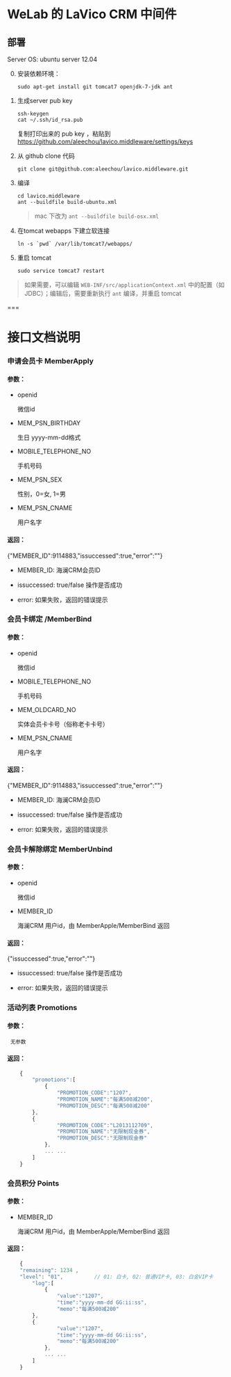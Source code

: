 WeLab 的 LaVico CRM 中间件
=================

## 部署

Server OS: ubuntu server 12.04

0. 安装依赖环境：

   ```
   sudo apt-get install git tomcat7 openjdk-7-jdk ant 
   ```

1. 生成server pub key

   ```
   ssh-keygen
   cat ~/.ssh/id_rsa.pub
   ```

   复制打印出来的 pub key ，粘贴到 https://github.com/aleechou/lavico.middleware/settings/keys

2. 从 github clone 代码

   ```
   git clone git@github.com:aleechou/lavico.middleware.git
   ```

3. 编译

   ```
   cd lavico.middleware
   ant --buildfile build-ubuntu.xml
   ```

   > mac 下改为 `ant --buildfile build-osx.xml`

4. 在tomcat webapps 下建立软连接

   ```
   ln -s `pwd` /var/lib/tomcat7/webapps/
   ```

5. 重启 tomcat 

   ```
   sudo service tomcat7 restart
   ```

> 如果需要，可以编辑 `WEB-INF/src/applicationContext.xml` 中的配置（如JDBC）；编辑后，需要重新执行 `ant` 编译，并重启 tomcat


===

# 接口文档说明


### 申请会员卡 MemberApply

#### 参数：

  * openid
  
      微信id
  
  * MEM_PSN_BIRTHDAY

      生日 yyyy-mm-dd格式

  * MOBILE_TELEPHONE_NO
 
      手机号码

  * MEM_PSN_SEX

      性别，0=女, 1=男

  * MEM_PSN_CNAME

      用户名字

#### 返回：

  {"MEMBER_ID":9114883,"issuccessed":true,"error":""}

  * MEMBER_ID: 海澜CRM会员ID

  * issuccessed: true/false 操作是否成功

  * error: 如果失败，返回的错误提示
 


### 会员卡绑定 /MemberBind

#### 参数：

  * openid
  
      微信id
  
  * MOBILE_TELEPHONE_NO
 
      手机号码

  * MEM_OLDCARD_NO

      实体会员卡卡号（俗称老卡卡号）

  * MEM_PSN_CNAME

      用户名字

#### 返回：

  {"MEMBER_ID":9114883,"issuccessed":true,"error":""}

  * MEMBER_ID: 海澜CRM会员ID

  * issuccessed: true/false 操作是否成功

  * error: 如果失败，返回的错误提示
 


### 会员卡解除绑定 MemberUnbind

#### 参数：

  * openid

      微信id
  
  * MEMBER_ID

      海澜CRM 用户id，由 MemberApple/MemberBind 返回

#### 返回：

  {"issuccessed":true,"error":""}

  * issuccessed: true/false 操作是否成功

  * error: 如果失败，返回的错误提示


### 活动列表 Promotions

#### 参数：

     无参数

#### 返回：

```javascript
    {
        "promotions":[
            {
                "PROMOTION_CODE":"1207",
                "PROMOTION_NAME":"每满500减200",
                "PROMOTION_DESC":"每满500减200"
	    },
	    {
                "PROMOTION_CODE":"L2013112709",
                "PROMOTION_NAME":"无限制现金券",
                "PROMOTION_DESC":"无限制现金券"
            },
            ... ...
        ]
    }
```


### 会员积分 Points

#### 参数：

  * MEMBER_ID

      海澜CRM 用户id，由 MemberApple/MemberBind 返回    

#### 返回：

```javascript
    {
	"remaining": 1234 ,
	"level": "01",			// 01: 白卡, 02: 普通VIP卡, 03: 白金VIP卡
        "log":[
            {
                "value":"1207",
                "time":"yyyy-mm-dd GG:ii:ss",
                "memo":"每满500减200"
	    },
	    {
                "value":"1207",
                "time":"yyyy-mm-dd GG:ii:ss",
                "memo":"每满500减200"
            },
            ... ...
        ]
    }
```
